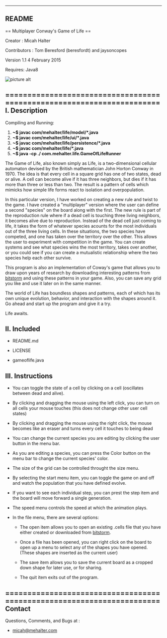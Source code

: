 ------
README
------

== Multiplayer Conway's Game of Life ==

Creator : Micah Halter

Contributors : Tom Beresford (beresfordt) and jaysoncopes

Version 1.1  4 February 2015

Requires: Java8

![picture alt](https://lh5.googleusercontent.com/-VJTV2sT3xPY/VNLNF1Fw7pI/AAAAAAAAeXc/Bd7HR1GaaGA/w720-h746-no/Screenshot-Multiplayer%2BGame%2Bof%2BLife-1.png "Image of the game running.")

======================================================================
I. Description
--------------

Compiling and Running:

1. **~$ javac com/mehalter/life/model/*.java**
2. **~$ javac com/mehalter/life/ui/*.java**
3. **~$ javac com/mehalter/life/persistence/*.java**
4. **~$ javac com/mehalter/life/*.java**
5. **~$ java -cp ./ com.mehalter.life.GameOfLifeRunner**



The Game of Life, also known simply as Life, is a two-dimensional
cellular automaton devised by the British mathematician John Horton
Conway in 1970. The idea is that every cell in a square grid has one
of two states, dead or alive. A cell can become alive if it has three
neighbors, but dies if it has more than three or less than two. The
result is a pattern of cells which mimicks how simple life forms react
to isolation and overpopulation.

In this particular version, I have worked on creating a new rule and
twist to the game. I have created a "multiplayer" version where the
user can define a second "species" on the board along with the first.
The new rule is part of the reproduction rule where if a dead cell is
touching three living neighbors, it becomes alive due to reproduction.
Instead of the dead cell just coming to life, it takes the form of
whatever species acounts for the most individuals out of the three
living cells. In these situations, the two species have competed, and
one has taken over the territory over the other. This allows the user
to experiment with competition in the game. You can create systems
and see what species wins the most territory, takes over another, or
you could see if you can create a mutualistic relationship where the
two species help each other survive.

This program is also an implementation of Coway's game that allows you
to draw upon years of research by downloading interesting patterns
from [bitstorm](http://www.bitstorm.org/gameoflife/lexicon/) and using
these patterns in your game. Also, you can save any grid you like and
use it later on in the same manner.

The world of Life has boundless shapes and patterns, each of which
has its own unique evolution, behavior, and interaction with the shapes
around it. Go ahead and start up the program and give it a try.

Life awaits.

II. Included
------------

- README.md

- LICENSE

- gameoflife.java

III. Instructions
-----------------

- You can toggle the state of a cell by clicking on a cell
  (oscillates between dead and alive).

- By clicking and dragging the mouse using the left click, you can
  turn on all cells your mouse touches (this does not change other
  user cell states)

- By clicking and dragging the mouse using the right click, the mouse
  becomes like an eraser and turns every cell it touches to being dead

- You can change the current species you are editing by clicking the
  user button in the menu bar.

- As you are editing a species, you can press the Color button on the
  menu bar to change the current species' color.

- The size of the grid can be controlled throught the size menu.

- By selecting the start menu item, you can toggle the game on and off
  and watch the population that you have defined evolve.

- If you want to see each individual step, you can prest the step item
  and the board will move forward a single generation.

- The speed menu controls the speed at which the animation plays.

- In the file menu, there are several options:

    - The open item allows you to open an existing .cells file that
      you have either created or downloaded from
      [bitstorm](http://www.bitstorm.org/gameoflife/lexicon/).

    - Once a file has been opened, you can right click on the board
      to open up a menu to select any of the shapes you have opened.
      (These shapes are inserted as the current user)

    - The save item allows you to save the current board as a cropped
      down shape for later use, or for sharing.

    - The quit item exits out of the program.


======================================================================
Contact
-------


Questions, Comments, and Bugs at :

-   micah@mehalter.com
